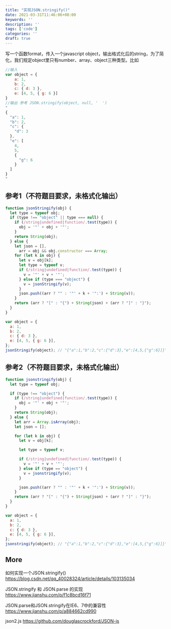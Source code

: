 ```yaml
---
title: "实现JSON.stringify()"
date: 2021-03-31T11:46:06+08:00
keywords: ''
description: ''
tags: ['code']
categories: ''
draft: true
---
```


写一个函数format，传入一个javascript object，输出格式化后的string，为了简化，我们规定object里只有number、array、object三种类型。比如

```javascript
//输入 
var object = {
    a: 1,
    b: 2,
    c: { d: 3 },
    e: [4, 5, { g: 6 }]
}
//输出 参考 JSON.stringify(object, null, '  ')
"
{
  "a": 1,
  "b": 2,
  "c": {
    "d": 3
  },
  "e": [
    4,
    5,
    {
      "g": 6
    }
  ]
}
"
```

## 参考1（不符题目要求，未格式化输出）

```javascript
function jsonStringify(obj) {
  let type = typeof obj;
  if (type !== "object" || type === null) {
    if (/string|undefined|function/.test(type)) {
      obj = '"' + obj + '"';
    }
    return String(obj);
  } else {
    let json = [],
      arr = obj && obj.constructor === Array;
    for (let k in obj) {
      let v = obj[k];
      let type = typeof v;
      if (/string|undefined|function/.test(type)) {
        v = '"' + v + '"';
      } else if (type === "object") {
        v = jsonStringify(v);
      }
      json.push((arr ? "" : '"' + k + '":') + String(v));
    }
    return (arr ? "[" : "{") + String(json) + (arr ? "]" : "}");
  }
}

var object = {
  a: 1,
  b: 2,
  c: { d: 3 },
  e: [4, 5, { g: 6 }],
};
jsonStringify(object); // "{"a":1,"b":2,"c":{"d":3},"e":[4,5,{"g":6}]}"
```

## 参考2（不符题目要求，未格式化输出）

```javascript
function jsonstringify(obj) {
  let type = typeof obj;

  if (type !== "object") {
    if (/string|undefined|function/.test(type)) {
      obj = '"' + obj + '"';
    }
    return String(obj);
  } else {
    let arr = Array.isArray(obj);
    let json = [];

    for (let k in obj) {
      let v = obj[k];

      let type = typeof v;

      if (/string|undefined|function/.test(type)) {
        v = '"' + v + '"';
      } else if (type == "object") {
        v = jsonstringify(v);
      }

      json.push((arr ? "" : '"' + k + '":') + String(v));
    }
    return (arr ? "[" : "{") + String(json) + (arr ? "]" : "}");
  }
}

var object = {
  a: 1,
  b: 2,
  c: { d: 3 },
  e: [4, 5, { g: 6 }],
};
jsonstringify(object); // "{"a":1,"b":2,"c":{"d":3},"e":[4,5,{"g":6}]}"
```

## More

如何实现一个JSON.stringify()  
https://blog.csdn.net/qq_40028324/article/details/103135034 

JSON.stringify 和 JSON.parse 的实现  
https://www.jianshu.com/p/f1c8bcd16f71 

JSON.parse和JSON.stringify在IE6、7中的兼容性  
https://www.jianshu.com/p/a884662cd990   

json2.js 
https://github.com/douglascrockford/JSON-js
